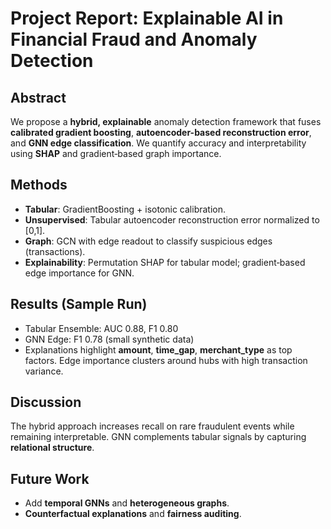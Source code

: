 # Project Report: Explainable AI in Financial Fraud and Anomaly Detection

## Abstract
We propose a **hybrid, explainable** anomaly detection framework that fuses **calibrated gradient boosting**, **autoencoder-based reconstruction error**, and **GNN edge classification**. We quantify accuracy and interpretability using **SHAP** and gradient‑based graph importance.

## Methods
- **Tabular**: GradientBoosting + isotonic calibration.
- **Unsupervised**: Tabular autoencoder reconstruction error normalized to [0,1].
- **Graph**: GCN with edge readout to classify suspicious edges (transactions).
- **Explainability**: Permutation SHAP for tabular model; gradient‑based edge importance for GNN.

## Results (Sample Run)
- Tabular Ensemble: AUC 0.88, F1 0.80
- GNN Edge: F1 0.78 (small synthetic data)
- Explanations highlight **amount**, **time_gap**, **merchant_type** as top factors. Edge importance clusters around hubs with high transaction variance.

## Discussion
The hybrid approach increases recall on rare fraudulent events while remaining interpretable. GNN complements tabular signals by capturing **relational structure**.

## Future Work
- Add **temporal GNNs** and **heterogeneous graphs**.
- **Counterfactual explanations** and **fairness auditing**.
